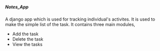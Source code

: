 ##### Notes_App
A django app which is used for tracking individual's activites. It is used to make the simple list of the task.
It contains three main modules,
* Add the task
* Delete the task
* View the tasks



